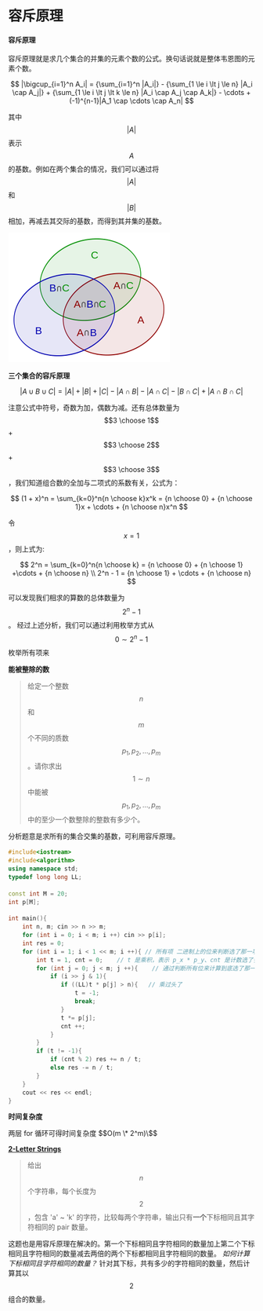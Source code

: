 # 容斥原理

#### 容斥原理

容斥原理就是求几个集合的并集的元素个数的公式。换句话说就是整体韦恩图的元素个数。

$$
|\bigcup_{i=1}^n A_i| = {\sum_{i=1}^n |A_i|} - {\sum_{1 \le i \lt j \le n} |A_i \cap A_j|} + {\sum_{1 \le i \lt j \lt k \le n} |A_i \cap A_j \cap A_k|} - \cdots + (-1)^{n-1}|A_1 \cap \cdots \cap A_n|
$$

其中 $$|A|$$ 表示 $$A$$ 的基数。例如在两个集合的情况，我们可以通过将 $$|A|$$ 和 $$|B|$$ 相加，再减去其交际的基数，而得到其并集的基数。&#x20;

![](../.gitbook/assets/330px-Inclusion-exclusion.svg.png)

**三个集合的容斥原理**

$$
|A \cup B \cup C| = |A| + |B| + |C| - |A \cap B| - |A \cap C| - |B \cap C| + |A \cap B \cap C|
$$

注意公式中符号，奇数为加，偶数为减。还有总体数量为 $$3 \choose 1$$ + $$3 \choose 2$$ + $$3 \choose 3$$，我们知道组合数的全加与二项式的系数有关，公式为：

$$
(1 + x)^n = \sum_{k=0}^n{n \choose k}x^k = {n \choose 0} + {n \choose 1}x + \cdots + {n \choose n}x^n
$$

令 $$x = 1$$，则上式为:

$$
2^n = \sum_{k=0}^n{n \choose k} = {n \choose 0} + {n \choose 1} +\cdots + {n \choose n} \\ 2^n - 1 = {n \choose 1} + \cdots + {n \choose n}
$$

可以发现我们相求的算数的总体数量为 $$2^n - 1$$。 经过上述分析，我们可以通过利用枚举方式从 $$0 \sim 2^n - 1$$ 枚举所有项来

**能被整除的数**

> 给定一个整数 $$n$$ 和 $$m$$ 个不同的质数 $$p_1, p_2, \dots, p_m$$ 。请你求出 $$1 ∼ n$$ 中能被 $$p_1, p_2, \dots, p_m$$ 中的至少一个数整除的整数有多少个。

分析题意是求所有的集合交集的基数，可利用容斥原理。

```cpp
#include<iostream>
#include<algorithm>
using namespace std;
typedef long long LL;

const int M = 20;
int p[M];

int main(){
    int n, m; cin >> n >> m;
    for (int i = 0; i < m; i ++) cin >> p[i];
    int res = 0;
    for (int i = 1; i < 1 << m; i ++){ // 所有项 二进制上的位来判断选了那一项
        int t = 1, cnt = 0;    // t 是乘积，表示 p_x * p_y、cnt 是计数选了多少个集合，便于判断符号 
        for (int j = 0; j < m; j ++){    // 通过判断所有位来计算到底选了那一位
            if (i >> j & 1){
               if ((LL)t * p[j] > n){   // 乘过头了
                   t = -1;
                   break;
               }
               t *= p[j];
               cnt ++;
            }
        }
        if (t != -1){    
            if (cnt % 2) res += n / t;
            else res -= n / t;
        }
    }
    cout << res << endl;
}
```

**时间复杂度**

两层 for 循环可得时间复杂度 \$$O(m \* 2^m)\$$

[**2-Letter Strings**](https://codeforces.com/problemset/problem/1669/E)

> 给出 $$n$$ 个字符串，每个长度为 $$2$$，包含 'a' \~ 'k' 的字符，比较每两个字符串，输出只有**一个**下标相同且其字符相同的 pair 数量。

这题也是用容斥原理在解决的。第一个下标相同且字符相同的数量加上第二个下标相同且字符相同的数量减去两倍的两个下标都相同且字符相同的数量。 _如何计算下标相同且字符相同的数量？_ 针对其下标，共有多少的字符相同的数量，然后计算其以 $$2$$ 组合的数量。
